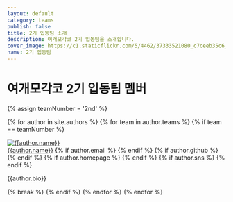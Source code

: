 ```yaml
---
layout: default
category: teams
publish: false
title: 2기 입동팀 소개
description: 여개모각코 2기 입동팀을 소개합니다.
cover_image: https://c1.staticflickr.com/5/4462/37333521080_c7ceeb35c6_b.jpg
name: 2기 입동팀
---
```


# 여개모각코 2기 입동팀 멤버  
<div class="member-info">

  {% assign teamNumber = '2nd' %}

  {% for author in site.authors %}
  {% for team in author.teams %}
  {% if team == teamNumber %}
  <div class="author">
    <a href="/authors/{{author.github}}"><img class="authors author-picture" src="{{author.cover_image}}" alt="{[author.name}}" /></a>
    <div class="authors author-info">
    <span class="nick-name">
      <a href="/authors/{{author.github}}">{{author.name}}</a></span>
      <span class="sns">
        {% if author.email %}
        <a class="email-icon" href="mailto:{{author.email}}"></a>
        {% endif %}
        {% if author.github %}
        <a class="github-icon" href="https://github.com/{{author.github}}"></a>
        {% endif %}
        {% if author.homepage %}
        <a class="homepage-icon" href="{{author.homepage}}" target="_blank"></a>
        {% endif %}
        {% if author.sns %}
        <a class="facebook-icon" href="{{author.sns}}" target="_blank"></a>
        {% endif %}
      </span>
      <p class="descrption">{{author.bio}}</p>
    </div>
  </div>
  {% break %}
  {% endif %}
  {% endfor %}
  {% endfor %}
</div>
